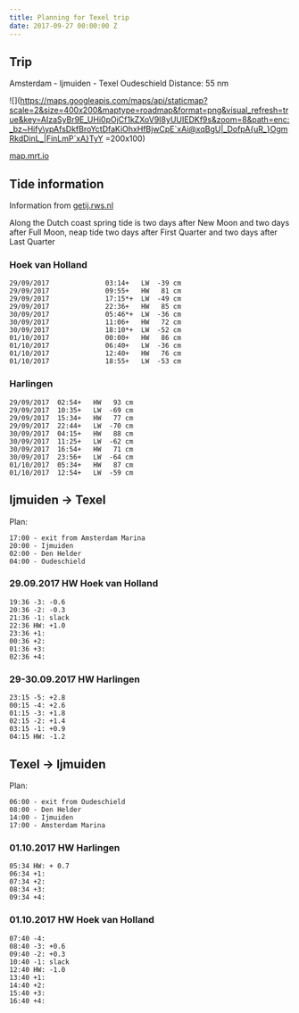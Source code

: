 ```yaml
---
title: Planning for Texel trip
date: 2017-09-27 00:00:00 Z
---
```


## Trip
Amsterdam - Ijmuiden - Texel Oudeschield
Distance: 55 nm


![](https://maps.googleapis.com/maps/api/staticmap?scale=2&size=400x200&maptype=roadmap&format=png&visual_refresh=true&key=AIzaSyBr9E_UHi0pOjCf1kZXoV9I8yUUIEDKf9s&zoom=8&path=enc:_bz~Hify\ypAfsDkfBroYctDfaKiOhxHfBjwCpE`xAi@xqBgU|_DofpA{uR_}OgmRkdDinL_|FinLmP`xA}TyY =200x100)

[map.mrt.io](http://map.mrt.io/#center=52.81355,4.96307&zoom=9&path=enc:_bz~Hify\ypAfsDkfBroYctDfaKiOhxHfBjwCpE`xAi@xqBgU|_DofpA{uR_}OgmRkdDinL_|FinLmP`xA}TyY)



## Tide information

Information from [getij.rws.nl](http://getij.rws.nl/export.cfm?format=txt&from=29-09-2017&to=02-10-2017&uitvoer=2&interval=10&lunarphase=yes&location=HOEKVHLD&Timezone=MET_DST&refPlane=NAP&graphRefPlane=NAP&taal=en)

Along the Dutch coast spring tide is two days after New Moon and two days after Full Moon, neap tide two days after First Quarter and two days after Last Quarter

### Hoek van Holland
```
29/09/2017              03:14+   LW  -39 cm
29/09/2017              09:55+   HW   81 cm
29/09/2017              17:15*+  LW  -49 cm
29/09/2017              22:36+   HW   85 cm
30/09/2017              05:46*+  LW  -36 cm
30/09/2017              11:06+   HW   72 cm
30/09/2017              18:10*+  LW  -52 cm
01/10/2017              00:00+   HW   86 cm
01/10/2017              06:40+   LW  -36 cm
01/10/2017              12:40+   HW   76 cm
01/10/2017              18:55+   LW  -53 cm
```

### Harlingen
```
29/09/2017  02:54+   HW   93 cm
29/09/2017  10:35+   LW  -69 cm
29/09/2017  15:34+   HW   77 cm
29/09/2017  22:44+   LW  -70 cm
30/09/2017  04:15+   HW   88 cm
30/09/2017  11:25+   LW  -62 cm
30/09/2017  16:54+   HW   71 cm
30/09/2017  23:56+   LW  -64 cm
01/10/2017  05:34+   HW   87 cm
01/10/2017  12:54+   LW  -59 cm
```


## Ijmuiden -> Texel

Plan:
```
17:00 - exit from Amsterdam Marina
20:00 - Ijmuiden
02:00 - Den Helder
04:00 - Oudeschield
```

### 29.09.2017 HW Hoek van Holland
```
19:36 -3: -0.6
20:36 -2: -0.3
21:36 -1: slack
22:36 HW: +1.0
23:36 +1: 
00:36 +2:
01:36 +3:
02:36 +4:
```

### 29-30.09.2017 HW Harlingen
```
23:15 -5: +2.8
00:15 -4: +2.6
01:15 -3: +1.8
02:15 -2: +1.4
03:15 -1: +0.9
04:15 HW: -1.2
```

## Texel -> Ijmuiden

Plan:
```
06:00 - exit from Oudeschield
08:00 - Den Helder
14:00 - Ijmuiden
17:00 - Amsterdam Marina
```

### 01.10.2017 HW Harlingen
```
05:34 HW: + 0.7
06:34 +1: 
07:34 +2:
08:34 +3:
09:34 +4:
```

### 01.10.2017 HW Hoek van Holland
```
07:40 -4:
08:40 -3: +0.6
09:40 -2: +0.3
10:40 -1: slack
12:40 HW: -1.0
13:40 +1:
14:40 +2:
15:40 +3:
16:40 +4:
```
